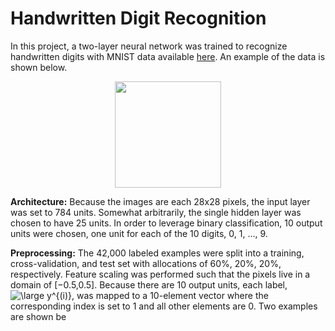 # Handwritten Digit Recognition

In this project, a two-layer neural network was trained to recognize handwritten digits with MNIST data available [here](https://www.kaggle.com/c/digit-recognizer). An example of the data is shown below.

<p align="center">
  <img src="https://user-images.githubusercontent.com/4633154/36068808-5906266c-0eac-11e8-89be-1a05612582a6.jpg" width="170px" height="170px"/>
</p>

**Architecture:** Because the images are each 28x28 pixels, the input layer was set to 784 units. Somewhat arbitrarily, the single hidden layer was chosen to have 25 units. In order to leverage binary classification, 10 output units were chosen, one unit for each of the 10 digits, 0, 1, ..., 9.

**Preprocessing:** The 42,000 labeled examples were split into a training, cross-validation, and test set with allocations of 60%, 20%, 20%, respectively. Feature scaling was performed such that the pixels live in a domain of [−0.5,0.5]. Because there are 10 output units, each label, <img src="https://latex.codecogs.com/svg.latex?\large&space;y^{(i)}" title="\large y^{(i)}" /></a>, was mapped to a 10-element vector where the corresponding index is set to 1 and all other elements are 0. Two examples are shown be
